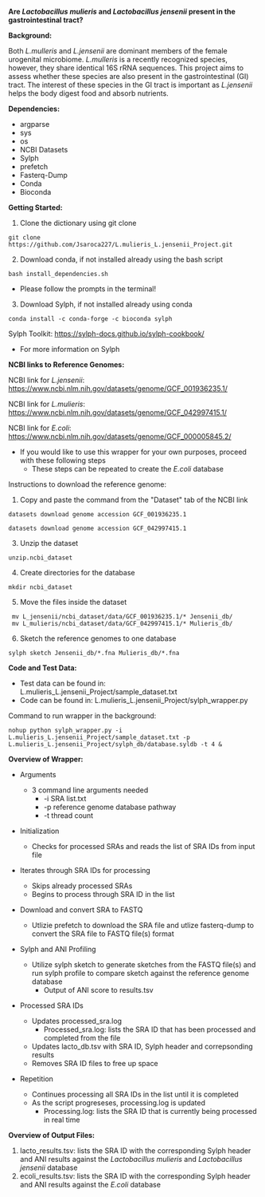 **Are _Lactobacillus mulieris_ and _Lactobacillus jensenii_ present in the gastrointestinal tract?**

**Background:**

Both _L.mulleris_ and _L.jensenii_ are dominant members of the female urogenital microbiome. _L.mulleris_ is a recently recognized species, however, they share identical 16S rRNA sequences. This project aims to assess whether these species are also present in the gastrointestinal (GI) tract. The interest of these species in the GI tract is important as _L.jensenii_ helps the body digest food and absorb nutrients.

**Dependencies:**
- argparse
- sys
- os
- NCBI Datasets
- Sylph
- prefetch
- Fasterq-Dump
- Conda
- Bioconda

**Getting Started:**

1. Clone the dictionary using git clone

```
git clone https://github.com/Jsaroca227/L.mulieris_L.jensenii_Project.git
```

2. Download conda, if not installed already using the bash script
```
bash install_dependencies.sh
```
- Please follow the prompts in the terminal!

3. Download Sylph, if not installed already using conda

```
conda install -c conda-forge -c bioconda sylph
```

Sylph Toolkit: https://sylph-docs.github.io/sylph-cookbook/
- For more information on Sylph


**NCBI links to Reference Genomes:**

NCBI link for _L.jensenii_: https://www.ncbi.nlm.nih.gov/datasets/genome/GCF_001936235.1/

NCBI link for _L.mulieris_: https://www.ncbi.nlm.nih.gov/datasets/genome/GCF_042997415.1/

NCBI link for _E.coli_: https://www.ncbi.nlm.nih.gov/datasets/genome/GCF_000005845.2/

- If you would like to use this wrapper for your own purposes, proceed with these following steps
   - These steps can be repeated to create the _E.coli_ database

Instructions to download the reference genome:
  1. Copy and paste the command from the "Dataset" tab of the NCBI link
```
datasets download genome accession GCF_001936235.1
```

```
datasets download genome accession GCF_042997415.1
```

  3. Unzip the dataset
```
unzip.ncbi_dataset
```
  4. Create directories for the database
```
mkdir ncbi_dataset
```
  5. Move the files inside the dataset
```
 mv L_jensenii/ncbi_dataset/data/GCF_001936235.1/* Jensenii_db/
 mv L_mulieris/ncbi_dataset/data/GCF_042997415.1/* Mulieris_db/
```
  6. Sketch the reference genomes to one database
```
sylph sketch Jensenii_db/*.fna Mulieris_db/*.fna
```

**Code and Test Data:**
- Test data can be found in: L.mulieris_L.jensenii_Project/sample_dataset.txt
- Code can be found in: L.mulieris_L.jensenii_Project/sylph_wrapper.py

Command to run wrapper in the background:
```
nohup python sylph_wrapper.py -i L.mulieris_L.jensenii_Project/sample_dataset.txt -p L.mulieris_L.jensenii_Project/sylph_db/database.syldb -t 4 &
```

**Overview of Wrapper:**

- Arguments
  - 3 command line arguments needed
    - -i SRA list.txt
    - -p reference genome database pathway
    - -t thread count

- Initialization
  - Checks for processed SRAs and reads the list of SRA IDs from input file

- Iterates through SRA IDs for processing
  - Skips already processed SRAs
  - Begins to process through SRA ID in the list

- Download and convert SRA to FASTQ
  - Utlizie prefetch to download the SRA file and utlize fasterq-dump to convert the SRA file to FASTQ file(s) format

- Sylph and ANI Profiling
  - Utilize sylph sketch to generate sketches from the FASTQ file(s) and run sylph profile to compare sketch against the reference genome database
    - Output of ANI score to results.tsv

- Processed SRA IDs
  - Updates processed_sra.log
    - Processed_sra.log: lists the SRA ID that has been processed and completed from the file
  - Updates lacto_db.tsv with SRA ID, Sylph header and correpsonding results
  - Removes SRA ID files to free up space


- Repetition
  - Continues processing all SRA IDs in the list until it is completed
  - As the script progreseses, processing.log is updated
    - Processing.log: lists the SRA ID that is currently being processed in real time

**Overview of Output Files:**

1. lacto_results.tsv: lists the SRA ID with the corresponding Sylph header and ANI results against the _Lactobacillus mulieris_ and _Lactobacillus jensenii_ database
2. ecoli_results.tsv: lists the SRA ID with the corresponding Sylph header and ANI results against the _E.coli_ database

